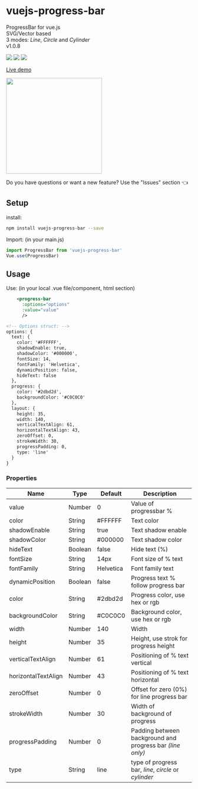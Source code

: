 # vuejs-progress-bar
ProgressBar for vue.js <br>
SVG/Vector based <br>
3 modes: _Line_, _Circle_ and _Cylinder_ <br>
v1.0.8

<img src="https://img.shields.io/badge/license-MIT-green.svg" /> <img src="https://img.shields.io/badge/dependencies-0-brightgreen.svg" /> <img src="https://img.shields.io/badge/bugs-0-red.svg" />

[Live demo](http://softwarefun.no/#/progressbar)

<img src="http://softwarefun.no/demo_progress_bar.png" height="260">

Do you have questions or want a new feature? Use the "Issues" section :point_left:

## Setup
install:
```bash
npm install vuejs-progress-bar --save
```

Import: (in your main.js)
```javascript
import ProgressBar from 'vuejs-progress-bar'
Vue.use(ProgressBar)
```
## Usage
Use: (in your local .vue file/component, html section)

```xml
    <progress-bar
      :options="options"
      :value="value"
      />

<!-- Options struct: -->
options: {
  text: {
    color: '#FFFFFF',
    shadowEnable: true,
    shadowColor: '#000000',
    fontSize: 14,
    fontFamily: 'Helvetica',
    dynamicPosition: false,
    hideText: false
  },
  progress: {
    color: '#2dbd2d',
    backgroundColor: '#C0C0C0'
  },
  layout: {
    height: 35,
    width: 140,
    verticalTextAlign: 61,
    horizontalTextAlign: 43,
    zeroOffset: 0,
    strokeWidth: 30,
    progressPadding: 0,
    type: 'line'
  }
}
```

### Properties

| Name            | Type             | Default      | Description            |
| ---             | ---              | ---          | ---                    |
| value           | Number           | 0            | Value of progressbar % |
| color           | String           | #FFFFFF      | Text color |
| shadowEnable    | String           | true         | Text shadow enable |
| shadowColor     | String           | #000000      | Text shadow color |
| hideText        | Boolean          | false        | Hide text (%) |
| fontSize        | String           | 14px         | Font size of % text |
| fontFamily      | String           | Helvetica    | Font family text |
| dynamicPosition | Boolean          | false        | Progress text % follow progress bar |
| color           | String           | #2dbd2d      | Progress color, use hex or rgb |
| backgroundColor | String           | #C0C0C0      | Background color, use hex or rgb |
| width           | Number           | 140          | Width |
| height          | Number           | 35           | Height, use strok for progress height |
| verticalTextAlign      | Number    | 61           | Positioning of % text vertical |
| horizontalTextAlign    | Number    | 43           | Positioning of % text horizontal |
| zeroOffset      | Number           | 0            | Offset for zero (0%) for line progress bar |
| strokeWidth     | Number           | 30           | Width of background of progress |
| progressPadding | Number           | 0            | Padding between background and progress bar _(line only)_ |
| type            | String           | line         | type of progress bar, _line_, _circle_ or _cylinder_ |
